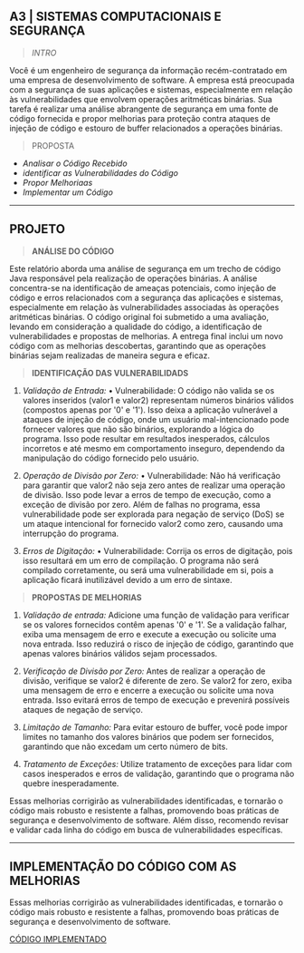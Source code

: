 ## A3 | SISTEMAS COMPUTACIONAIS E SEGURANÇA




> *INTRO*

Você é um engenheiro de segurança da informação recém-contratado em uma empresa de desenvolvimento de software. A empresa está preocupada com a segurança de suas aplicações e sistemas, especialmente em relação às vulnerabilidades que envolvem operações aritméticas binárias. Sua tarefa é realizar uma análise abrangente de segurança em uma fonte de código fornecida e propor melhorias para proteção contra ataques de injeção de código e estouro de buffer relacionados a operações binárias.




> PROPOSTA

- *Analisar o Código Recebido*
- *identificar as Vulnerabilidades do Código*
- *Propor Melhoriaas*
- *Implementar um  Código*


___

## PROJETO



>**ANÁLISE DO CÓDIGO**

Este relatório aborda uma análise de segurança em um trecho de código Java responsável pela realização de operações binárias. A análise concentra-se na identificação de ameaças potenciais, como injeção de código e erros relacionados com a segurança das aplicações e sistemas, especialmente em relação às vulnerabilidades associadas às operações aritméticas binárias. 
O código original foi submetido a uma avaliação, levando em consideração a qualidade do código, a identificação de vulnerabilidades e propostas de melhorias. A entrega final inclui um novo código com as melhorias descobertas, garantindo que as operações binárias sejam realizadas de maneira segura e eficaz.

> **IDENTIFICAÇÃO DAS  VULNERABILIDADS**

1. *Validação de Entrada:*
• Vulnerabilidade: O código não valida se os valores inseridos (valor1 e valor2) representam números binários válidos (compostos apenas por '0' e '1'). Isso deixa a aplicação vulnerável a ataques de injeção de código, onde um usuário mal-intencionado pode fornecer valores que não são binários, explorando a lógica do programa.
Isso pode resultar em resultados inesperados, cálculos incorretos e até mesmo em comportamento inseguro, dependendo da manipulação do código fornecido pelo usuário.

2. *Operação de Divisão por Zero:*
• Vulnerabilidade: Não há verificação para garantir que valor2 não seja zero antes de realizar uma operação de divisão. Isso pode levar a erros de tempo de execução, como a exceção de divisão por zero.
Além de falhas no programa, essa vulnerabilidade pode ser explorada para negação de serviço (DoS) se um ataque intencional for fornecido valor2 como zero, causando uma interrupção do programa.

3. *Erros de Digitação:*
• Vulnerabilidade: Corrija os erros de digitação, pois isso resultará em um erro de compilação.
O programa não será compilado corretamente, ou será uma vulnerabilidade em si, pois a aplicação ficará inutilizável devido a um erro de sintaxe.


> **PROPOSTAS DE MELHORIAS**

1. *Validação de entrada:*
Adicione uma função de validação para verificar se os valores fornecidos contêm apenas '0' e '1'. Se a validação falhar, exiba uma mensagem de erro e execute a execução ou solicite uma nova entrada.
Isso reduzirá o risco de injeção de código, garantindo que apenas valores binários válidos sejam processados.

2. *Verificação de Divisão por Zero:*
Antes de realizar a operação de divisão, verifique se valor2 é diferente de zero. Se valor2 for zero, exiba uma mensagem de erro e encerre a execução ou solicite uma nova entrada.
Isso evitará erros de tempo de execução e prevenirá possíveis ataques de negação de serviço.

3. *Limitação de Tamanho:*
 Para evitar estouro de buffer, você pode impor limites no tamanho dos valores binários que podem ser fornecidos, garantindo que não excedam um certo número de bits.

4. *Tratamento de Exceções:*
 Utilize tratamento de exceções para lidar com casos inesperados e erros de validação, garantindo que o programa não quebre inesperadamente.

Essas melhorias corrigirão as vulnerabilidades identificadas, e tornarão o código mais robusto e resistente a falhas, promovendo boas práticas de segurança e desenvolvimento de software.
Além disso, recomendo revisar e validar cada linha do código em busca de vulnerabilidades específicas.
___


## IMPLEMENTAÇÃO DO CÓDIGO COM AS MELHORIAS


Essas melhorias corrigirão as vulnerabilidades identificadas, e tornarão o código mais robusto e resistente a falhas, promovendo boas práticas de segurança e desenvolvimento de software.



[CÓDIGO IMPLEMENTADO](https://github.com/amandaevans19/Analise-de-Codigo/blob/main/.gitignore)
